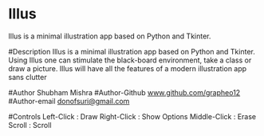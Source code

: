 # Illus
Illus is a minimal illustration app based on Python and Tkinter. 


#Description
Illus is a minimal illustration app based on Python and Tkinter. Using Illus one can stimulate the black-board environment, take a class or draw a picture. Illus will have all the features of a modern illustration app sans clutter


#Author
Shubham Mishra
#Author-Github
www.github.com/grapheo12
#Author-email
donofsuri@gmail.com



#Controls
Left-Click  :   Draw
Right-Click :   Show Options
Middle-Click    :   Erase
Scroll  :   Scroll
